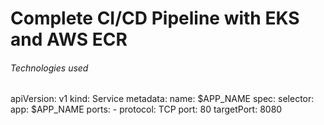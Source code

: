 <h1>Complete CI/CD Pipeline with EKS and AWS ECR</h1>
<h6>Technologies used</h6>
apiVersion: v1
kind: Service
metadata:
  name: $APP_NAME
spec:
  selector:
    app: $APP_NAME
  ports:
    - protocol: TCP
      port: 80
      targetPort: 8080
